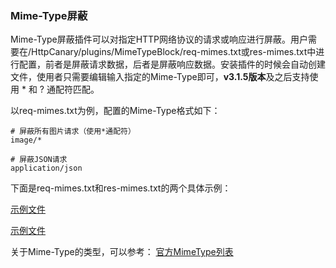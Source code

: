 ### Mime-Type屏蔽

Mime-Type屏蔽插件可以对指定HTTP网络协议的请求或响应进行屏蔽。用户需要在/HttpCanary/plugins/MimeTypeBlock/req-mimes.txt或res-mimes.txt中进行配置，前者是屏蔽请求数据，后者是屏蔽响应数据。安装插件的时候会自动创建文件，使用者只需要编辑输入指定的Mime-Type即可，**v3.1.5版本**及之后支持使用 * 和 ? 通配符匹配。

以req-mimes.txt为例，配置的Mime-Type格式如下：
```
# 屏蔽所有图片请求（使用*通配符）
image/*

# 屏蔽JSON请求
application/json
```

下面是req-mimes.txt和res-mimes.txt的两个具体示例：

[示例文件](https://raw.githubusercontent.com/MegatronKing/HttpCanary/master/plugins/MimeTypeBlock/req-mimes.txt)

[示例文件](https://raw.githubusercontent.com/MegatronKing/HttpCanary/master/plugins/MimeTypeBlock/res-mimes.txt)

关于Mime-Type的类型，可以参考：
[官方MimeType列表](https://www.iana.org/assignments/media-types/media-types.xhtml)